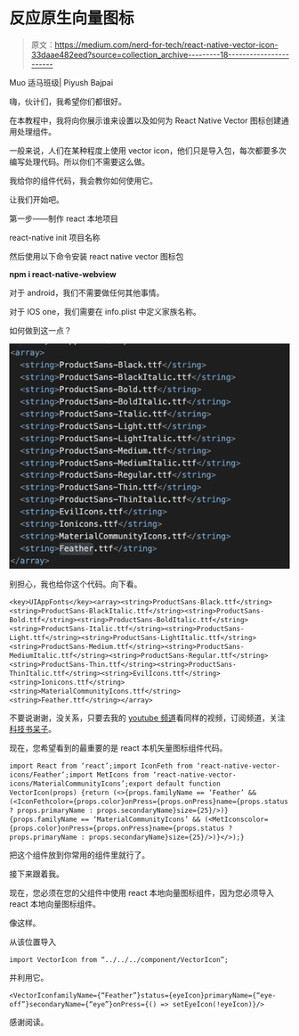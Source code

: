 # 反应原生向量图标

> 原文：<https://medium.com/nerd-for-tech/react-native-vector-icon-33daae482eed?source=collection_archive---------18----------------------->

Muo 适马班级| Piyush Bajpai

嗨，伙计们，我希望你们都很好。

在本教程中，我将向你展示谁来设置以及如何为 React Native Vector 图标创建通用处理组件。

一般来说，人们在某种程度上使用 vector icon，他们只是导入包，每次都要多次编写处理代码。所以你们不需要这么做。

我给你的组件代码，我会教你如何使用它。

让我们开始吧。

第一步——制作 react 本地项目

react-native init 项目名称

然后使用以下命令安装 react native vector 图标包

**npm i react-native-webview**

对于 android，我们不需要做任何其他事情。

对于 IOS one，我们需要在 info.plist 中定义家族名称。

如何做到这一点？

![](img/a961d1bbfc8924ae340824f67296ad75.png)

别担心，我也给你这个代码。向下看。

```
<key>UIAppFonts</key><array><string>ProductSans-Black.ttf</string><string>ProductSans-BlackItalic.ttf</string><string>ProductSans-Bold.ttf</string><string>ProductSans-BoldItalic.ttf</string><string>ProductSans-Italic.ttf</string><string>ProductSans-Light.ttf</string><string>ProductSans-LightItalic.ttf</string><string>ProductSans-Medium.ttf</string><string>ProductSans-MediumItalic.ttf</string><string>ProductSans-Regular.ttf</string><string>ProductSans-Thin.ttf</string><string>ProductSans-ThinItalic.ttf</string><string>EvilIcons.ttf</string><string>Ionicons.ttf</string><string>MaterialCommunityIcons.ttf</string><string>Feather.ttf</string></array>
```

不要说谢谢，没关系，只要去我的 [youtube 频道](https://www.youtube.com/muosigmaclasses)看同样的视频，订阅频道，关注[科技书呆子](https://editorialteamnft.medium.com/)。

现在，您希望看到的最重要的是 react 本机矢量图标组件代码。

```
import React from ‘react’;import IconFeth from ‘react-native-vector-icons/Feather’;import MetIcons from ‘react-native-vector-icons/MaterialCommunityIcons’;export default function VectorIcon(props) {return (<>{props.familyName == ‘Feather’ && (<IconFethcolor={props.color}onPress={props.onPress}name={props.status ? props.primaryName : props.secondaryName}size={25}/>)}{props.familyName == ‘MaterialCommunityIcons’ && (<MetIconscolor={props.color}onPress={props.onPress}name={props.status ? props.primaryName : props.secondaryName}size={25}/>)}</>);}
```

把这个组件放到你常用的组件里就行了。

接下来跟着我。

现在，您必须在您的父组件中使用 react 本地向量图标组件，因为您必须导入 react 本地向量图标组件。

像这样。

从该位置导入

```
import VectorIcon from “../../../component/VectorIcon”;
```

并利用它。

```
<VectorIconfamilyName={“Feather”}status={eyeIcon}primaryName={“eye-off”}secondaryName={“eye”}onPress={() => setEyeIcon(!eyeIcon)}/>
```

感谢阅读。